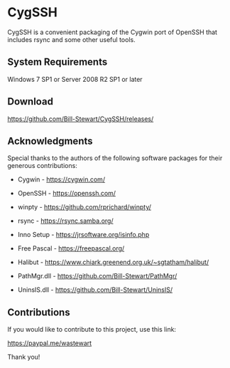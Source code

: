 ﻿# CygSSH

CygSSH is a convenient packaging of the Cygwin port of OpenSSH that includes rsync and some other useful tools.

## System Requirements

Windows 7 SP1 or Server 2008 R2 SP1 or later

## Download

https://github.com/Bill-Stewart/CygSSH/releases/

## Acknowledgments

Special thanks to the authors of the following software packages for their generous contributions:

* Cygwin - https://cygwin.com/

* OpenSSH - https://openssh.com/

* winpty - https://github.com/rprichard/winpty/

* rsync - https://rsync.samba.org/

* Inno Setup - https://jrsoftware.org/isinfo.php

* Free Pascal - https://freepascal.org/

* Halibut - https://www.chiark.greenend.org.uk/~sgtatham/halibut/

* PathMgr.dll - https://github.com/Bill-Stewart/PathMgr/

* UninsIS.dll - https://github.com/Bill-Stewart/UninsIS/

## Contributions

If you would like to contribute to this project, use this link:

https://paypal.me/wastewart

Thank you!
